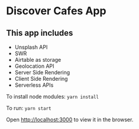 # Discover Cafes App

## This app includes

-   Unsplash API
-   SWR
-   Airtable as storage
-   Geolocation API
-   Server Side Rendering
-   Client Side Rendering
-   Serverless APIs

To install node modules: `yarn install`

To run: `yarn start`

Open [http://localhost:3000](http://localhost:3000) to view it in the browser.
